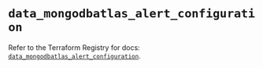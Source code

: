 # `data_mongodbatlas_alert_configuration`

Refer to the Terraform Registry for docs: [`data_mongodbatlas_alert_configuration`](https://registry.terraform.io/providers/mongodb/mongodbatlas/1.18.1/docs/data-sources/alert_configuration).
